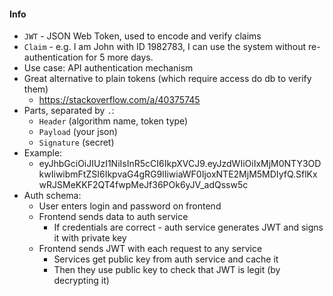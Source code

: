 #### Info
* `JWT` - JSON Web Token, used to encode and verify claims
* `Claim` - e.g. I am John with ID 1982783, I can use the system without re-authentication for 5 more days.
* Use case: API authentication mechanism
* Great alternative to plain tokens (which require access do db to verify them)
    * https://stackoverflow.com/a/40375745
* Parts, separated by `.`:
    * `Header` (algorithm name, token type)
    * `Payload` (your json)
    * `Signature` (secret)
* Example:
    * eyJhbGciOiJIUzI1NiIsInR5cCI6IkpXVCJ9.eyJzdWIiOiIxMjM0NTY3ODkwIiwibmFtZSI6IkpvaG4gRG9lIiwiaWF0IjoxNTE2MjM5MDIyfQ.SflKxwRJSMeKKF2QT4fwpMeJf36POk6yJV_adQssw5c
* Auth schema:
    * User enters login and password on frontend
    * Frontend sends data to auth service
        * If credentials are correct - auth service generates JWT and signs it with private key
    * Frontend sends JWT with each request to any service
        * Services get public key from auth service and cache it
        * Then they use public key to check that JWT is legit (by decrypting it)
